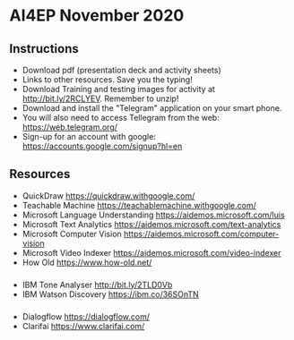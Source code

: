 # AI4EP November 2020

## Instructions
+ Download pdf (presentation deck and activity sheets)
+ Links to other resources.  Save you the typing!
+ Download Training and testing images for activity at http://bit.ly/2RCLYEV.  Remember to unzip!  
+ Download and install the "Telegram" application on your smart phone.
+ You will also need to access Tellegram from the web: https://web.telegram.org/
+ Sign-up for an account with google: https://accounts.google.com/signup?hl=en 

## Resources
+ QuickDraw https://quickdraw.withgoogle.com/
+ Teachable Machine https://teachablemachine.withgoogle.com/
+ Microsoft Language Understanding https://aidemos.microsoft.com/luis
+ Microsoft Text Analytics https://aidemos.microsoft.com/text-analytics
+ Microsoft Computer Vision https://aidemos.microsoft.com/computer-vision
+ Microsoft Video Indexer https://aidemos.microsoft.com/video-indexer
+ How Old https://www.how-old.net/
###
+ IBM Tone Analyser http://bit.ly/2TLD0Vb
+ IBM Watson Discovery https://ibm.co/36SOnTN
###
+ Dialogflow https://dialogflow.com/
+ Clarifai https://www.clarifai.com/
